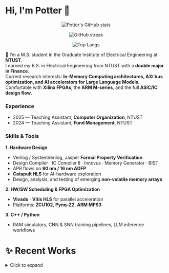 <!-- banner -->
# Hi, I'm Potter 👋

<!-- Banner placeholder -->
<!--
<p align="center">
  <img src="https://github.com/user-attachments/assets/2314fc08-044a-4d78-ace4-91ec6da2475d" alt="Banner">
</p>
-->

<!-- GitHub Stats -->
<p align="center">
  <img src="https://github-readme-stats.vercel.app/api?username=xizhuwang&show_icons=true&bg_color=0D1117&title_color=1E90FF&text_color=79C0FF&icon_color=1E90FF&border_color=30363D" alt="Potter's GitHub stats"/>
</p>

<p align="center">
  <img src="https://github-readme-streak-stats.herokuapp.com/?user=xizhuwang&hide_border=true&background=0D1117&currStreakLabel=1E90FF&currStreakNum=79C0FF&sideNums=79C0FF&sideLabels=1E90FF&dates=AAAAAA" alt="GitHub streak"/>
</p>

<!-- Top Languages -->
<p align="center">
  <img src="https://github-readme-stats.vercel.app/api/top-langs/?username=xizhuwang&layout=compact&langs_count=8&bg_color=0D1117&title_color=1E90FF&text_color=79C0FF&icon_color=1E90FF&border_color=30363D" alt="Top Langs"/>
</p>


🔭  I’m a M.S. student in the Graduate Institute of Electrical Engineering  at **NTUST**.  
    I earned my B.S. in Electrical Engineering from NTUST with a **double major in Finance**.  
    Current research interests: **In-Memory Computing architectures, AXI bus optimization, and AI accelerators for Large Language Models**.  
    Comfortable with **Xilinx FPGAs**, the **ARM M-series**, and the full **ASIC/IC design flow**.
    
### Experience
- 2025 &mdash; Teaching Assistant, **Computer Organization**, NTUST  
- 2024 &mdash; Teaching Assistant, **Fund Management**, NTUST
  
### Skills & Tools
**1. Hardware Design**  
- Verilog / SystemVerilog, Jasper **Formal Property Verification**  
- Design Compiler · IC Compiler II · Innovus · Memory Generator · BIST  
- APR flows on **90 nm / 16 nm ADFP**  
- **Catapult HLS** for AI-hardware exploration  
- Design, analysis, and testing of emerging **non-volatile memory arrays**
  
**2. HW/SW Scheduling & FPGA Optimization**  
- **Vivado** · **Vitis HLS** for parallel acceleration  
- Platforms: **ZCU102**, **Pynq-Z2**, **ARM MPS3**

**3. C++ / Python**  
- RAM simulators, CNN & SNN training pipelines, LLM inference workflows
# ✨ Recent Works
<details>
  <summary>Click to expand</summary>

- 🔭 I’m currently studying at **NTUST**  
- 🌱 I’m learning **Embedded System** and **Digital Design**  
- 📫 How to reach me: <m11307409@mail.ntust.edu.tw>

</details>
